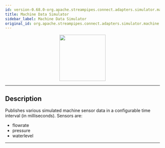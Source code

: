 ```yaml
---
id: version-0.68.0-org.apache.streampipes.connect.adapters.simulator.machine
title: Machine Data Simulator
sidebar_label: Machine Data Simulator
original_id: org.apache.streampipes.connect.adapters.simulator.machine
---
```


<!--
  ~ Licensed to the Apache Software Foundation (ASF) under one or more
  ~ contributor license agreements.  See the NOTICE file distributed with
  ~ this work for additional information regarding copyright ownership.
  ~ The ASF licenses this file to You under the Apache License, Version 2.0
  ~ (the "License"); you may not use this file except in compliance with
  ~ the License.  You may obtain a copy of the License at
  ~
  ~    http://www.apache.org/licenses/LICENSE-2.0
  ~
  ~ Unless required by applicable law or agreed to in writing, software
  ~ distributed under the License is distributed on an "AS IS" BASIS,
  ~ WITHOUT WARRANTIES OR CONDITIONS OF ANY KIND, either express or implied.
  ~ See the License for the specific language governing permissions and
  ~ limitations under the License.
  ~
  -->



<p align="center"> 
    <img src="/docs/img/pipeline-elements/org.apache.streampipes.connect.adapters.simulator.machine/icon.png" width="150px;" class="pe-image-documentation"/>
</p>

***

## Description

Publishes various simulated machine sensor data in a configurable time interval (in milliseconds).
Sensors are:
* flowrate
* pressure
* waterlevel
***